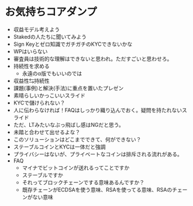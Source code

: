 # お気持ちコアダンプ

  * 収益モデル考えよう
  * Stakedの人たちに聞いてみよう
  * Sign Keyとゼロ知識でガチガチのKYCできないかな
  * WPはいらない
  * 審査員は技術的な理解はできないと思われ。ただすごいと思わせろ。
  * 持続性を求める
    * 永遠のα版でもいいのでは
  * 収益性⇆持続性
  * 課題(事例)と解決(手法)に重点を置いたプレゼン
  * 素晴らしいかっこいいスライド
  * KYCで儲けられない？
  * 人に伝わらなければ！FAQはしっかり織り込んでおく。疑問を持たれないスライド
  * ただ、LTみたいなぶっ飛ばし感はNGだと思う。
  * 未踏と合わせて出せるよな？
  * このソリューションはどこまでできて、何ができない？
  * ステーブルコインとKYCは一体だと強調
  * プライバシーはないが、プライベートなコインは排斥される流れがある。
  * FAQ
    * マイナでビットコインが送れるってことですか
    * ステーブルですか
    * それってブロックチェーンでする意味あるんですか？
    * 既存チェーンがECDSAを使う意味、RSAを使ってる意味、RSAのチェーンがない意味
